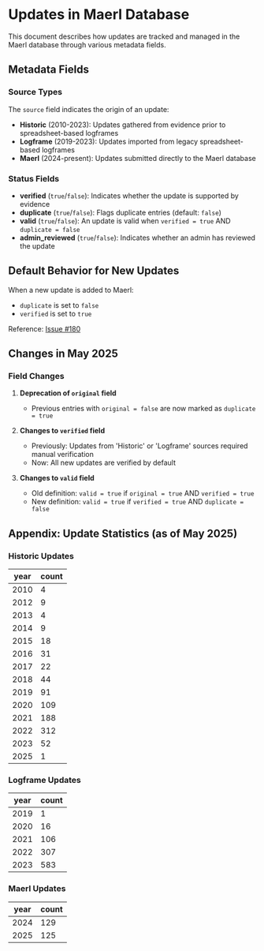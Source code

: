 # Updates in Maerl Database

This document describes how updates are tracked and managed in the Maerl database through various metadata fields.

## Metadata Fields

### Source Types
The `source` field indicates the origin of an update:

- **Historic** (2010-2023): Updates gathered from evidence prior to spreadsheet-based logframes
- **Logframe** (2019-2023): Updates imported from legacy spreadsheet-based logframes
- **Maerl** (2024-present): Updates submitted directly to the Maerl database

### Status Fields
- **verified** (`true`/`false`): Indicates whether the update is supported by evidence
- **duplicate** (`true`/`false`): Flags duplicate entries (default: `false`)
- **valid** (`true`/`false`): An update is valid when `verified = true` AND `duplicate = false`
- **admin_reviewed** (`true`/`false`): Indicates whether an admin has reviewed the update

## Default Behavior for New Updates

When a new update is added to Maerl:
- `duplicate` is set to `false`
- `verified` is set to `true`

Reference: [Issue #180](https://github.com/orgs/Blue-Marine-Foundation/projects/4/views/8?pane=issue&itemId=108883280&issue=Blue-Marine-Foundation%7CMaerl%7C180)

## Changes in May 2025

### Field Changes
1. **Deprecation of `original` field**
   - Previous entries with `original = false` are now marked as `duplicate = true`

2. **Changes to `verified` field**
   - Previously: Updates from 'Historic' or 'Logframe' sources required manual verification
   - Now: All new updates are verified by default

3. **Changes to `valid` field**
   - Old definition: `valid = true` if `original = true` AND `verified = true`
   - New definition: `valid = true` if `verified = true` AND `duplicate = false`

## Appendix: Update Statistics (as of May 2025)

### Historic Updates
| year | count |
| ---- | ----- |
| 2010 | 4     |
| 2012 | 9     |
| 2013 | 4     |
| 2014 | 9     |
| 2015 | 18    |
| 2016 | 31    |
| 2017 | 22    |
| 2018 | 44    |
| 2019 | 91    |
| 2020 | 109   |
| 2021 | 188   |
| 2022 | 312   |
| 2023 | 52    |
| 2025 | 1     |

### Logframe Updates
| year | count |
| ---- | ----- |
| 2019 | 1     |
| 2020 | 16    |
| 2021 | 106   |
| 2022 | 307   |
| 2023 | 583   |

### Maerl Updates
| year | count |
| ---- | ----- |
| 2024 | 129   |
| 2025 | 125   |